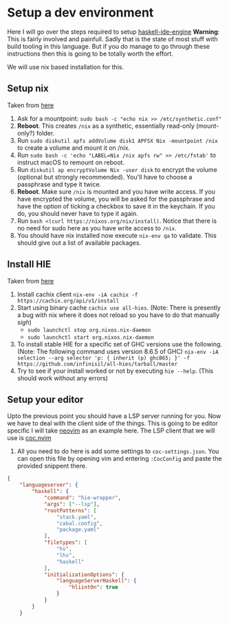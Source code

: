 # Setup a dev environment

Here I will go over the steps required to setup [haskell-ide-engine](https://github.com/haskell/haskell-ide-engine)
**Warning**: This is fairly involved and painfull. Sadly that is the state of most
stuff with build tooling in this language. But if you do manage to go through these
instructions then this is going to be totally worth the effort.

We will use nix based installation for this.

## Setup nix

Taken from [here](https://github.com/NixOS/nix/issues/2925#issuecomment-604501661)

1. Ask for a mountpoint: `sudo bash -c "echo nix >> /etc/synthetic.conf"`
2. **Reboot**. This creates `/nix` as a synthetic, essentially read-only
(mount-only?) folder.
3. Run `sudo diskutil apfs addVolume disk1 APFSX Nix -mountpoint /nix` to create
a volume and mount it on /nix.
4. Run `sudo bash -c 'echo "LABEL=Nix /nix apfs rw" >> /etc/fstab'` to instruct
macOS to remount on reboot.
5. Run `diskutil ap encryptVolume Nix -user disk` to encrypt the volume
(optional but strongly recommended). You'll have to choose a passphrase and type
it twice.
6. **Reboot**. Make sure `/nix` is mounted and you have write access. If you
have encrypted the volume, you will be asked for the passphrase and have the
option of ticking a checkbox to save it in the keychain. If you do, you should
never have to type it again.
7. Run `bash <(curl https://nixos.org/nix/install)`. Notice that there is no
need for sudo here as you have write access to `/nix`.
8. You should have nix installed now execute `nix-env qa` to validate. This
should give out a list of available packages.

## Install HIE

Taken from [here](https://github.com/Infinisil/all-hies#installation)

1. Install cachix client `nix-env -iA cachix -f https://cachix.org/api/v1/install`
2. Start using binary cache `cachix use all-hies`. (Note: There is presently a
bug with nix where it does not reload so you have to do that manually _sigh_)
   - `sudo launchctl stop org.nixos.nix-daemon`
   - `sudo launchctl start org.nixos.nix-daemon`
3. To install stable HIE for a specific set of GHC versions use the following.
(Note: The following command uses version 8.6.5 of GHC)
`nix-env -iA selection --arg selector 'p: { inherit (p) ghc865; }' -f https://github.com/infinisil/all-hies/tarball/master`
4. Try to see if your install worked or not by executing `hie --help`. (This
should work without any errors)

## Setup your editor

Upto the previous point you should have a LSP server running for you. Now we
have to deal with the client side of the things. This is going to be editor
specific I will take [neovim](https://github.com/neovim/neovim) as an example
here. The LSP client that we will use is [coc.nvim](https://github.com/neoclide/coc.nvim)

1. All you need to do here is add some settings to `coc-settings.json`. You can
open this file by opening vim and entering `:CocConfig` and paste the provided
snippent there.

```json
{
    "languageserver": {
        "haskell": {
            "command": "hie-wrapper",
            "args": ["--lsp"],
            "rootPatterns": [
                "stack.yaml",
                "cabal.config",
                "package.yaml"
            ],
            "filetypes": [
                "hs",
                "lhs",
                "haskell"
            ],
            "initializationOptions": {
                "languageServerHaskell": {
                    "hliintOn": true
                }
            }
        }
    }
```
